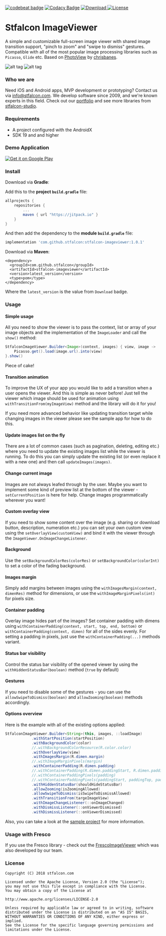 [![codebeat badge](https://codebeat.co/badges/91ce76f4-cba6-4971-aad7-070e635d11be)](https://codebeat.co/projects/github-com-stfalcon-studio-stfalconimageviewer-master)
[![Codacy Badge](https://api.codacy.com/project/badge/Grade/23c4c8c6f44541a8bfdb0e385da2436a)](https://www.codacy.com/app/troy.carvill/StfalconImageViewer?utm_source=github.com&amp;utm_medium=referral&amp;utm_content=stfalcon-studio/StfalconImageViewer&amp;utm_campaign=Badge_Grade)
[![Download](https://api.bintray.com/packages/troy379/maven/StfalconImageViewer/images/download.svg) ](https://bintray.com/troy379/maven/StfalconImageViewer/_latestVersion)
[![License](https://img.shields.io/badge/License-Apache%202.0-blue.svg)](https://opensource.org/licenses/Apache-2.0)

# Stfalcon ImageViewer
A simple and customizable full-screen image viewer with shared image transition support, "pinch to zoom" and "swipe to dismiss" gestures. Compatible with all of the most popular image processing libraries such as `Picasso`, `Glide` etc.
Based on [PhotoView](https://github.com/chrisbanes/PhotoView) by [chrisbanes](https://github.com/chrisbanes).

![alt tag](images/image_viewer_main_demo.gif) ![alt tag](images/image_viewer_transition_demo.gif)

### Who we are
Need iOS and Android apps, MVP development or prototyping? Contact us via info@stfalcon.com. We develop software since 2009, and we're known experts in this field. Check out our [portfolio](https://stfalcon.com/en/portfolio) and see more libraries from [stfalcon-studio](https://stfalcon-studio.github.io/).

### Requirements
* A project configured with the AndroidX
* SDK 19 and and higher

### Demo Application
[![Get it on Google Play](https://play.google.com/intl/en_us/badges/images/badge_new.png)](https://play.google.com/store/apps/details?id=com.stfalcon.stfalconimageviewersample)

### Install
Download via **Gradle**:

Add this to the **project `build.gradle`** file:
```gradle
allprojects {
    repositories {
        ...
        maven { url "https://jitpack.io" }
    }
}
```

And then add the dependency to the **module `build.gradle`** file:
```gradle
implementation 'com.github.stfalcon:stfalcon-imageviewer:1.0.1'
```

Download via **Maven**:
```
<dependency>
  <groupId>com.github.stfalcon</groupId>
  <artifactId>stfalcon-imageviewer</artifactId>
  <version>latest_version</version>
  <type>pom</type>
</dependency>
```

Where the `latest_version` is the value from `Download` badge.

### Usage
#### Simple usage
All you need to show the viewer is to pass the context, list or array of your image objects and the implementation of the `ImageLoader` and call the `show()` method:
```java
StfalconImageViewer.Builder<Image>(context, images) { view, image ->
    Picasso.get().load(image.url).into(view)
}.show()
```
Piece of cake!

#### Transition animation
To improve the UX of your app you would like to add a transition when a user opens the viewer. And this is simple as never before! Just tell the viewer which image should be used for animation using `withTransitionFrom(myImageView)` method and the library will do it for you!

If you need more advanced behavior like updating transition target while changing images in the viewer please see the sample app for how to do this.

#### Update images list on the fly
There are a lot of common cases (such as pagination, deleting, editing etc.) where you need to update the existing images list while the viewer is running. To do this you can simply update the existing list (or even replace it with a new one) and then call `updateImages(images)`.

#### Change current image
Images are not always leafed through by the user. Maybe you want to implement some kind of preview list at the bottom of the viewer - `setCurrentPosition` is here for help. Change images programmatically wherever you want!

#### Custom overlay view
If you need to show some content over the image (e.g. sharing or download button, description, numeration etc.) you can set your own custom view using the `setOverlayView(customView)` and bind it with the viewer through the `ImageViewer.OnImageChangeListener`.

#### Background
Use the `setBackgroundColorRes(colorRes)` or `setBackgroundColor(colorInt)` to set a color of the fading background.

#### Images margin
Simply add margins between images using the `withImagesMargin(context, dimenRes)` method for dimensions, or use the `withImageMarginPixels(int)` for pixels size.

#### Container padding
Overlay image hides part of the images? Set container padding with dimens using `withContainerPadding(context, start, top, end, bottom)` or `withContainerPadding(context, dimen)` for all of the sides evenly.
For setting a padding in pixels, just use the `withContainerPadding(...)` methods variant.

#### Status bar visibility
Control the status bar visibility of the opened viewer by using the `withHiddenStatusBar(boolean)` method (`true` by default)

#### Gestures
If you need to disable some of the gestures - you can use the `allowSwipeToDismiss(boolean)` and `allowZooming(boolean)` methods accordingly.

#### Options overview
Here is the example with all of the existing options applied:
```java
StfalconImageViewer.Builder<String>(this, images, ::loadImage)
            .withStartPosition(startPosition)
            .withBackgroundColor(color)
            //.withBackgroundColorResource(R.color.color)
            .withOverlayView(view)
            .withImagesMargin(R.dimen.margin)
            //.withImageMarginPixels(margin)
            .withContainerPadding(R.dimen.padding)
            //.withContainerPadding(R.dimen.paddingStart, R.dimen.paddingTop, R.dimen.paddingEnd, R.dimen.paddingBottom)
            //.withContainerPaddingPixels(padding)
            //.withContainerPaddingPixels(paddingStart, paddingTop, paddingEnd, paddingBottom)
            .withHiddenStatusBar(shouldHideStatusBar)
            .allowZooming(isZoomingAllowed)
            .allowSwipeToDismiss(isSwipeToDismissAllowed)
            .withTransitionFrom(targeImageView)
            .withImageChangeListener(::onImageChanged)
            .withDismissListener(::onViewerDismissed)
            .withDismissListener(::onViewerDismissed)
```

Also, you can take a look at the [sample project](https://github.com/stfalcon-studio/StfalconImageViewer/tree/master/sample) for more information.

### Usage with Fresco
If you use the Fresco library - check out the [FrescoImageViewer](https://github.com/stfalcon-studio/FrescoImageViewer) which was also developed by our team.

### License
```
Copyright (C) 2018 stfalcon.com

Licensed under the Apache License, Version 2.0 (the "License");
you may not use this file except in compliance with the License.
You may obtain a copy of the License at

http://www.apache.org/licenses/LICENSE-2.0

Unless required by applicable law or agreed to in writing, software
distributed under the License is distributed on an "AS IS" BASIS,
WITHOUT WARRANTIES OR CONDITIONS OF ANY KIND, either express or implied.
See the License for the specific language governing permissions and
limitations under the License.

```
